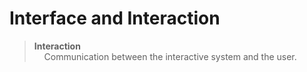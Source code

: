 # **Interface and Interaction**
>**Interaction**  
&nbsp;&nbsp;&nbsp;&nbsp;Communication between the interactive system and the user.

